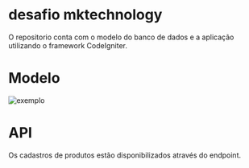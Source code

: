 # desafio mktechnology

O repositorio conta com o modelo do banco de dados e a aplicação utilizando o framework CodeIgniter.

# Modelo
![exemplo](https://user-images.githubusercontent.com/51290633/151452758-348e9590-dfaf-4e14-b1df-b432ec851ce9.png)

# API
Os cadastros de produtos estão disponibilizados através do endpoint.



